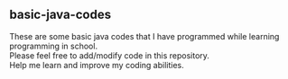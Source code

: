 ## basic-java-codes

These are some basic java codes that I have programmed while learning programming in school.
<br>
Please feel free to add/modify code in this repository.
<br>
Help me learn and improve my coding abilities.